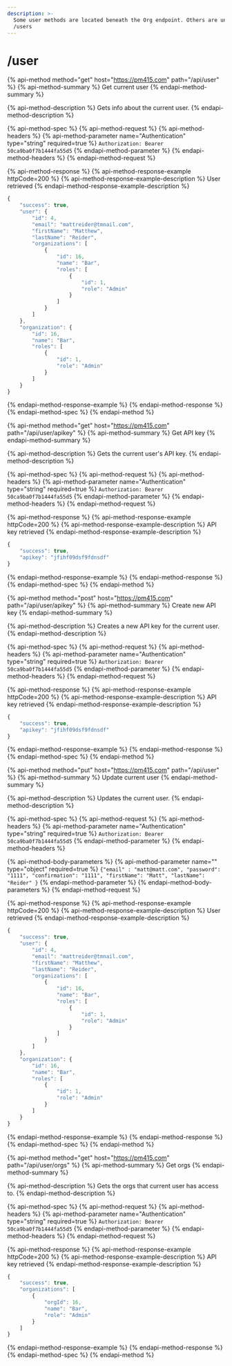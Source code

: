 ```yaml
---
description: >-
  Some user methods are located beneath the Org endpoint. Others are under
  /users
---
```


# /user

{% api-method method="get" host="https://pm415.com" path="/api/user" %}
{% api-method-summary %}
Get current user
{% endapi-method-summary %}

{% api-method-description %}
Gets info about the current user.
{% endapi-method-description %}

{% api-method-spec %}
{% api-method-request %}
{% api-method-headers %}
{% api-method-parameter name="Authentication" type="string" required=true %}
`Authorization: Bearer 50ca9ba0f7b1444fa55d5`
{% endapi-method-parameter %}
{% endapi-method-headers %}
{% endapi-method-request %}

{% api-method-response %}
{% api-method-response-example httpCode=200 %}
{% api-method-response-example-description %}
User retrieved
{% endapi-method-response-example-description %}

```javascript
{
    "success": true,
    "user": {
        "id": 4,
        "email": "mattreider@tmnail.com",
        "firstName": "Matthew",
        "lastName": "Reider",
        "organizations": [
            {
                "id": 16,
                "name": "Bar",
                "roles": [
                    {
                        "id": 1,
                        "role": "Admin"
                    }
                ]
            }
        ]
    },
    "organization": {
        "id": 16,
        "name": "Bar",
        "roles": [
            {
                "id": 1,
                "role": "Admin"
            }
        ]
    }
}
```
{% endapi-method-response-example %}
{% endapi-method-response %}
{% endapi-method-spec %}
{% endapi-method %}

{% api-method method="get" host="https://pm415.com" path="/api/user/apikey" %}
{% api-method-summary %}
Get API key
{% endapi-method-summary %}

{% api-method-description %}
Gets the current user's API key.
{% endapi-method-description %}

{% api-method-spec %}
{% api-method-request %}
{% api-method-headers %}
{% api-method-parameter name="Authentication" type="string" required=true %}
`Authorization: Bearer 50ca9ba0f7b1444fa55d5`
{% endapi-method-parameter %}
{% endapi-method-headers %}
{% endapi-method-request %}

{% api-method-response %}
{% api-method-response-example httpCode=200 %}
{% api-method-response-example-description %}
API key retrieved
{% endapi-method-response-example-description %}

```javascript
{
    "success": true,
    "apikey": "jfihf09dsf9fdnsdf"
}
```
{% endapi-method-response-example %}
{% endapi-method-response %}
{% endapi-method-spec %}
{% endapi-method %}

{% api-method method="post" host="https://pm415.com" path="/api/user/apikey" %}
{% api-method-summary %}
Create new API key
{% endapi-method-summary %}

{% api-method-description %}
Creates a new API key for the current user.
{% endapi-method-description %}

{% api-method-spec %}
{% api-method-request %}
{% api-method-headers %}
{% api-method-parameter name="Authentication" type="string" required=true %}
`Authorization: Bearer 50ca9ba0f7b1444fa55d5`
{% endapi-method-parameter %}
{% endapi-method-headers %}
{% endapi-method-request %}

{% api-method-response %}
{% api-method-response-example httpCode=200 %}
{% api-method-response-example-description %}
API key retrieved
{% endapi-method-response-example-description %}

```javascript
{
    "success": true,
    "apikey": "jfihf09dsf9fdnsdf"
}
```
{% endapi-method-response-example %}
{% endapi-method-response %}
{% endapi-method-spec %}
{% endapi-method %}

{% api-method method="put" host="https://pm415.com" path="/api/user" %}
{% api-method-summary %}
Update current user
{% endapi-method-summary %}

{% api-method-description %}
Updates the current user.
{% endapi-method-description %}

{% api-method-spec %}
{% api-method-request %}
{% api-method-headers %}
{% api-method-parameter name="Authentication" type="string" required=true %}
`Authorization: Bearer 50ca9ba0f7b1444fa55d5`
{% endapi-method-parameter %}
{% endapi-method-headers %}

{% api-method-body-parameters %}
{% api-method-parameter name="" type="object" required=true %}
`{"email" : "matt@matt.com", "password": "1111", "confirmation": "1111", "firstName": "Matt", "lastName": "Reider" }`
{% endapi-method-parameter %}
{% endapi-method-body-parameters %}
{% endapi-method-request %}

{% api-method-response %}
{% api-method-response-example httpCode=200 %}
{% api-method-response-example-description %}
User retrieved
{% endapi-method-response-example-description %}

```javascript
{
    "success": true,
    "user": {
        "id": 4,
        "email": "mattreider@tmnail.com",
        "firstName": "Matthew",
        "lastName": "Reider",
        "organizations": [
            {
                "id": 16,
                "name": "Bar",
                "roles": [
                    {
                        "id": 1,
                        "role": "Admin"
                    }
                ]
            }
        ]
    },
    "organization": {
        "id": 16,
        "name": "Bar",
        "roles": [
            {
                "id": 1,
                "role": "Admin"
            }
        ]
    }
}
```
{% endapi-method-response-example %}
{% endapi-method-response %}
{% endapi-method-spec %}
{% endapi-method %}

{% api-method method="get" host="https://pm415.com" path="/api/user/orgs" %}
{% api-method-summary %}
Get orgs
{% endapi-method-summary %}

{% api-method-description %}
Gets the orgs that current user has access to.
{% endapi-method-description %}

{% api-method-spec %}
{% api-method-request %}
{% api-method-headers %}
{% api-method-parameter name="Authentication" type="string" required=true %}
`Authorization: Bearer 50ca9ba0f7b1444fa55d5`
{% endapi-method-parameter %}
{% endapi-method-headers %}
{% endapi-method-request %}

{% api-method-response %}
{% api-method-response-example httpCode=200 %}
{% api-method-response-example-description %}
API key retrieved
{% endapi-method-response-example-description %}

```javascript
{
    "success": true,
    "organizations": [
        {
            "orgId": 16,
            "name": "Bar",
            "role": "Admin"
        }
    ]
}
```
{% endapi-method-response-example %}
{% endapi-method-response %}
{% endapi-method-spec %}
{% endapi-method %}

